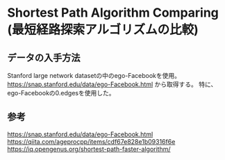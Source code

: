 # Shortest Path Algorithm Comparing (最短経路探索アルゴリズムの比較)

## データの入手方法
Stanford large network datasetの中のego-Facebookを使用。
https://snap.stanford.edu/data/ego-Facebook.html から取得する。
特に、ego-Facebookの0.edgesを使用した。

## 参考
https://snap.stanford.edu/data/ego-Facebook.html  
https://qiita.com/ageprocpp/items/cdf67e828e1b09316f6e  
https://iq.opengenus.org/shortest-path-faster-algorithm/
